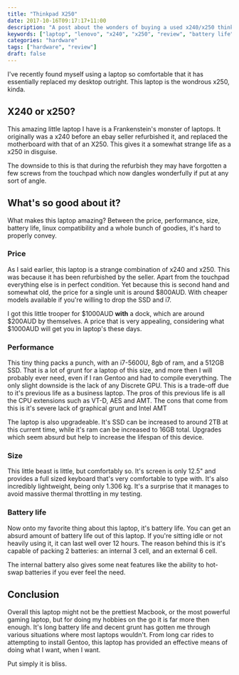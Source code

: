 ```yaml
---
title: "Thinkpad X250"
date: 2017-10-16T09:17:17+11:00
description: "A post about the wonders of buying a used x240/x250 thinkpad laptop"
keywords: ["laptop", "lenovo", "x240", "x250", "review", "battery life"]
categories: "hardware"
tags: ["hardware", "review"]
draft: false
---
```


I've recently found myself using a laptop so comfortable that it has essentially replaced my desktop outright. This laptop is the wondrous x250, kinda.

## X240 or x250?
This amazing little laptop I have is a Frankenstein's monster of laptops. It originally was a x240 before an ebay seller refurbished it, and replaced the motherboard with that of an X250. This gives it a somewhat strange life as a x250 in disguise.

The downside to this is that during the refurbish they may have forgotten a few screws from the touchpad which now dangles wonderfully if put at any sort of angle.

## What's so good about it?
What makes this laptop amazing? Between the price, performance, size, battery life, linux compatibility and a whole bunch of goodies, it's hard to properly convey.

### Price
As I said earlier, this laptop is a strange combination of x240 and x250. This was because it has been refurbished by the seller. Apart from the touchpad everything else is in perfect condition. Yet because this is second hand and somewhat old, the price for a single unit is around $800AUD. With cheaper models available if you're willing to drop the SSD and i7.

I got this little trooper for $1000AUD **with** a dock, which are around $200AUD by themselves. A price that is very appealing, considering what $1000AUD will get you in laptop's these days.

### Performance
This tiny thing packs a punch, with an i7-5600U, 8gb of ram, and a 512GB SSD. That is a lot of grunt for a laptop of this size, and more then I will probably ever need, even if I ran Gentoo and had to compile everything. The only slight downside is the lack of any Discrete GPU. This is a trade-off due to it's previous life as a business laptop. The pros of this previous life is all the CPU extensions such as VT-D, AES and AMT. The cons that come from this is it's severe lack of graphical grunt and Intel AMT

The laptop is also upgradeable. It's SSD can be increased to around 2TB at this current time, while it's ram can be increased to 16GB total. Upgrades which seem absurd but help to increase the lifespan of this device.

### Size
This little beast is little, but comfortably so. It's screen is only 12.5" and provides a full sized keyboard that's very comfortable to type with. It's also incredibly lightweight, being only 1.306 kg. It's a surprise that it manages to avoid massive thermal throttling in my testing.

### Battery life 
Now onto my favorite thing about this laptop, it's battery life. You can get an absurd amount of battery life out of this laptop. If you're sitting idle or not heavily using it, it can last well over 12 hours. The reason behind this is it's capable of packing 2 batteries: an internal 3 cell, and an external 6 cell.

The internal battery also gives some neat features like the ability to hot-swap batteries if you ever feel the need.

## Conclusion
Overall this laptop might not be the prettiest Macbook, or the most powerful gaming laptop, but for doing my hobbies on the go it is far more then enough. It's long battery life and decent grunt has gotten me through various situations where most laptops wouldn't. From long car rides to attempting to install Gentoo, this laptop has provided an effective means of doing what I want, when I want.

Put simply it is bliss.
